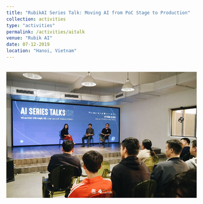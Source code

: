 ```yaml
---
title: "RubikAI Series Talk: Moving AI from PoC Stage to Production"
collection: activities
type: "activities"
permalink: /activities/aitalk
venue: "Rubik AI"
date: 07-12-2019
location: "Hanoi, Vietnam"
---
```

<br/><img src='/images/activities/aitalk.jpg'>
